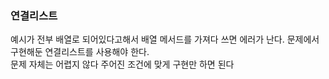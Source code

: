 ### 연결리스트

예시가 전부 배열로 되어있다고해서 배열 메서드를 가져다 쓰면 에러가 난다. 문제에서 구현해둔 연결리스트를 사용해야 한다.   
문제 자체는 어렵지 않다 주어진 조건에 맞게 구현만 하면 된다
